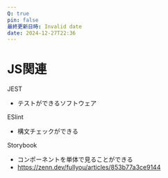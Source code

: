 ```yaml
---
Q: true
pin: false
最終更新日時: Invalid date
date: 2024-12-27T22:36
---
```

# JS関連

JEST

- テストができるソフトウェア

ESlint

- 構文チェックができる

Storybook

- コンポーネントを単体で見ることができる  
- https://zenn.dev/fullyou/articles/853b77a3ce9144
